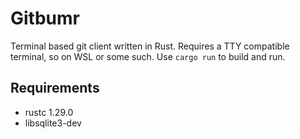 # Gitbumr

Terminal based git client written in Rust. Requires a TTY compatible terminal, so
on WSL or some such. Use `cargo run` to build and run.

## Requirements

- rustc 1.29.0
- libsqlite3-dev
